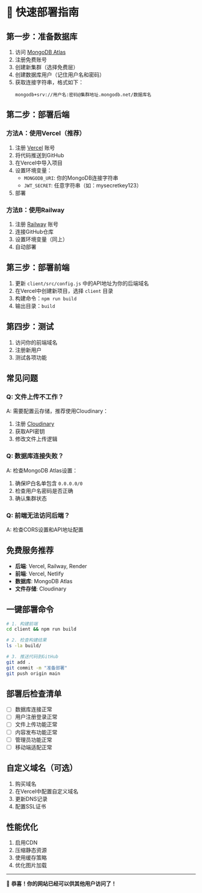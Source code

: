 # 🚀 快速部署指南

## 第一步：准备数据库

1. 访问 [MongoDB Atlas](https://www.mongodb.com/atlas)
2. 注册免费账号
3. 创建新集群（选择免费层）
4. 创建数据库用户（记住用户名和密码）
5. 获取连接字符串，格式如下：
   ```
   mongodb+srv://用户名:密码@集群地址.mongodb.net/数据库名
   ```

## 第二步：部署后端

### 方法A：使用Vercel（推荐）

1. 注册 [Vercel](https://vercel.com) 账号
2. 将代码推送到GitHub
3. 在Vercel中导入项目
4. 设置环境变量：
   - `MONGODB_URI`: 你的MongoDB连接字符串
   - `JWT_SECRET`: 任意字符串（如：mysecretkey123）
5. 部署

### 方法B：使用Railway

1. 注册 [Railway](https://railway.app) 账号
2. 连接GitHub仓库
3. 设置环境变量（同上）
4. 自动部署

## 第三步：部署前端

1. 更新 `client/src/config.js` 中的API地址为你的后端域名
2. 在Vercel中创建新项目，选择 `client` 目录
3. 构建命令：`npm run build`
4. 输出目录：`build`

## 第四步：测试

1. 访问你的前端域名
2. 注册新用户
3. 测试各项功能

## 常见问题

### Q: 文件上传不工作？
A: 需要配置云存储，推荐使用Cloudinary：
1. 注册 [Cloudinary](https://cloudinary.com)
2. 获取API密钥
3. 修改文件上传逻辑

### Q: 数据库连接失败？
A: 检查MongoDB Atlas设置：
1. 确保IP白名单包含 `0.0.0.0/0`
2. 检查用户名密码是否正确
3. 确认集群状态

### Q: 前端无法访问后端？
A: 检查CORS设置和API地址配置

## 免费服务推荐

- **后端**: Vercel, Railway, Render
- **前端**: Vercel, Netlify
- **数据库**: MongoDB Atlas
- **文件存储**: Cloudinary

## 一键部署命令

```bash
# 1. 构建前端
cd client && npm run build

# 2. 检查构建结果
ls -la build/

# 3. 推送代码到GitHub
git add .
git commit -m "准备部署"
git push origin main
```

## 部署后检查清单

- [ ] 数据库连接正常
- [ ] 用户注册登录正常
- [ ] 文件上传功能正常
- [ ] 内容发布功能正常
- [ ] 管理员功能正常
- [ ] 移动端适配正常

## 自定义域名（可选）

1. 购买域名
2. 在Vercel中配置自定义域名
3. 更新DNS记录
4. 配置SSL证书

## 性能优化

1. 启用CDN
2. 压缩静态资源
3. 使用缓存策略
4. 优化图片加载

---

🎉 **恭喜！你的网站已经可以供其他用户访问了！** 
